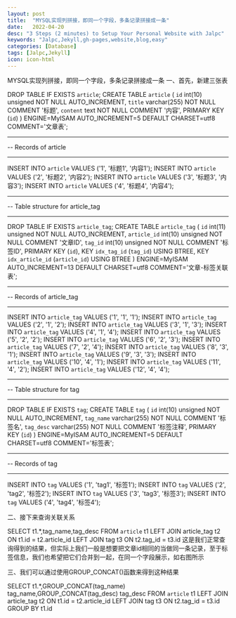 ```yaml
---
layout: post
title:  "MYSQL实现列拼接，即同一个字段，多条记录拼接成一条"
date:   2022-04-20
desc: "3 Steps (2 minutes) to Setup Your Personal Website with Jalpc"
keywords: "Jalpc,Jekyll,gh-pages,website,blog,easy"
categories: [Database]
tags: [Jalpc,Jekyll]
icon: icon-html
---
```

 
MYSQL实现列拼接，即同一个字段，多条记录拼接成一条
一、首先，新建三张表



DROP TABLE IF EXISTS `article`;
CREATE TABLE `article` (
  `id` int(10) unsigned NOT NULL AUTO_INCREMENT,
  `title` varchar(255) NOT NULL COMMENT '标题',
  `content` text NOT NULL COMMENT '内容',
  PRIMARY KEY (`id`)
) ENGINE=MyISAM AUTO_INCREMENT=5 DEFAULT CHARSET=utf8 COMMENT='文章表';

-- ----------------------------
-- Records of article
-- ----------------------------
INSERT INTO `article` VALUES ('1', '标题1', '内容1');
INSERT INTO `article` VALUES ('2', '标题2', '内容2');
INSERT INTO `article` VALUES ('3', '标题3', '内容3');
INSERT INTO `article` VALUES ('4', '标题4', '内容4');




-- ----------------------------
-- Table structure for article_tag
-- ----------------------------
DROP TABLE IF EXISTS `article_tag`;
CREATE TABLE `article_tag` (
  `id` int(11) unsigned NOT NULL AUTO_INCREMENT,
  `article_id` int(10) unsigned NOT NULL COMMENT '文章ID',
  `tag_id` int(10) unsigned NOT NULL COMMENT '标签ID',
  PRIMARY KEY (`id`),
  KEY `idx_tag_id` (`tag_id`) USING BTREE,
  KEY `idx_article_id` (`article_id`) USING BTREE
) ENGINE=MyISAM AUTO_INCREMENT=13 DEFAULT CHARSET=utf8 COMMENT='文章-标签关联表';

-- ----------------------------
-- Records of article_tag
-- ----------------------------
INSERT INTO `article_tag` VALUES ('1', '1', '1');
INSERT INTO `article_tag` VALUES ('2', '1', '2');
INSERT INTO `article_tag` VALUES ('3', '1', '3');
INSERT INTO `article_tag` VALUES ('4', '1', '4');
INSERT INTO `article_tag` VALUES ('5', '2', '2');
INSERT INTO `article_tag` VALUES ('6', '2', '3');
INSERT INTO `article_tag` VALUES ('7', '2', '4');
INSERT INTO `article_tag` VALUES ('8', '3', '1');
INSERT INTO `article_tag` VALUES ('9', '3', '3');
INSERT INTO `article_tag` VALUES ('10', '4', '1');
INSERT INTO `article_tag` VALUES ('11', '4', '2');
INSERT INTO `article_tag` VALUES ('12', '4', '4');




-- ----------------------------
-- Table structure for tag
-- ----------------------------
DROP TABLE IF EXISTS `tag`;
CREATE TABLE `tag` (
  `id` int(10) unsigned NOT NULL AUTO_INCREMENT,
  `tag_name` varchar(255) NOT NULL COMMENT '标签名',
  `tag_desc` varchar(255) NOT NULL COMMENT '标签注释',
  PRIMARY KEY (`id`)
) ENGINE=MyISAM AUTO_INCREMENT=5 DEFAULT CHARSET=utf8 COMMENT='标签表';

-- ----------------------------
-- Records of tag
-- ----------------------------
INSERT INTO `tag` VALUES ('1', 'tag1', '标签1');
INSERT INTO `tag` VALUES ('2', 'tag2', '标签2');
INSERT INTO `tag` VALUES ('3', 'tag3', '标签3');
INSERT INTO `tag` VALUES ('4', 'tag4', '标签4');


二、接下来查询关联关系

SELECT
    t1.*,tag_name,tag_desc
FROM
    `article` t1
LEFT JOIN article_tag t2 ON t1.id = t2.article_id
LEFT JOIN tag t3 ON t2.tag_id = t3.id
这是我们正常查询得到的结果，但实际上我们一般是想要把文章id相同的当做同一条记录，至于标签信息，我们也希望把它们合并到一起，在同一个字段展示，如右图所示

                

 

三、我们可以通过使用GROUP_CONCAT()函数来得到这种结果



SELECT
    t1.*,GROUP_CONCAT(tag_name) tag_name,GROUP_CONCAT(tag_desc) tag_desc
FROM
    `article` t1
LEFT JOIN article_tag t2 ON t1.id = t2.article_id
LEFT JOIN tag t3 ON t2.tag_id = t3.id
GROUP BY t1.id
